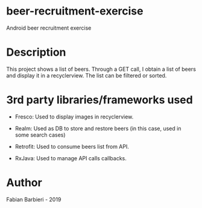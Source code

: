 # beer-recruitment-exercise

Android beer recruitment exercise 

# Description

This project shows a list of beers. Through a GET call, I obtain a list of beers and display it in a recyclerview. The list can be filtered or sorted.

# 3rd party libraries/frameworks used

- Fresco: Used to display images in recyclerview.

- Realm: Used as DB to store and restore beers (in this case, used in some search cases)

- Retrofit: Used to consume beers list from API.

- RxJava: Used to manage API calls callbacks.

# Author

Fabian Barbieri - 2019
